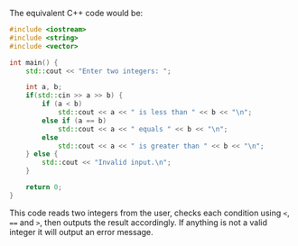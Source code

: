  The equivalent C++ code would be:

```cpp
#include <iostream>
#include <string>
#include <vector>

int main() {
    std::cout << "Enter two integers: ";

    int a, b;
    if(std::cin >> a >> b) {
        if (a < b)
            std::cout << a << " is less than " << b << "\n";
        else if (a == b)
            std::cout << a << " equals " << b << "\n";
        else 
            std::cout << a << " is greater than " << b << "\n";
    } else {
        std::cout << "Invalid input.\n";
    }

    return 0;
}
```
This code reads two integers from the user, checks each condition using `<`, `==` and `>`, then outputs the result accordingly. If anything is not a valid integer it will output an error message.

